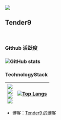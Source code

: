 <!-- @format -->

<img src="https://count.getloli.com/get/@Tender9?theme=rule34" />

## Tender9

<br/>

### Github 活跃度

### ![GitHub stats](https://github-readme-stats.vercel.app/api?username=Tender9&show_icons=true&theme=vue)

### TechnologyStack

| ![](https://img.shields.io/badge/-HTML5-E34F26?style=flat-square&logo=html5&logoColor=white)<br/>![](https://img.shields.io/badge/-CSS3-1572B6?style=flat-square&logo=css3)<br/>![](https://img.shields.io/badge/-JavaScript-oringe?style=flat-square&logo=javascript)<br/>![](https://img.shields.io/badge/-Vue-green?style=flat-square&logo=Vue)<br/> | [![Top Langs](https://github-readme-stats.vercel.app/api/top-langs/?username=Tender9)](https://github.com/Tender9/github-readme-stats) |
| ------------------------------------------------------------------------------------------------------------------------------------------------------------------------------------------------------------------------------------------------------------------------------------------------------------------------------------------------------- | -------------------------------------------------------------------------------------------------------------------------------------- |

-   博客：[Tender9 的博客](https://Tender9.github.io/blog/)
